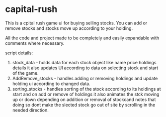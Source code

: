 # capital-rush
This is a cpital rush game ui for buying selling stocks.
You can add or remove stocks and stocks move up according to your holding.

All the code and project made to be completely and easily expandable with comments where necessary.

script details:
1) stock_data - holds data for each stock object like name price holdings details it also updates UI according to data on selecting stock and start of the game.
2) AddRemove_stocks - handles adding or removing holdings and update holding ui according to changed data.
3) sorting_stocks - handles sorting of the stock according to its holdings at start and on add or remove of holdings it also animates the stck moving up or down depending on addition or removal of stockcand notes that doing so dont make the slected stock go out of site by scrolling in the needed direction.

